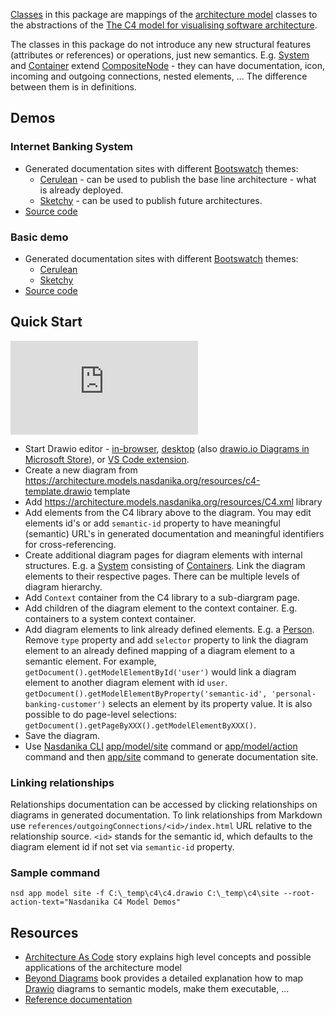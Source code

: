 [Classes](classifiers.html) in this package are mappings of the [architecture model](../../../index.html) classes to the abstractions of the [The C4 model for visualising software architecture](https://c4model.com/).

The classes in this package do not introduce any new structural features (attributes or references) or operations, just new semantics.
E.g. [System](references/eClassifiers/System/index.html) and [Container](references/eClassifiers/Container/index.html) extend [CompositeNode](../../eClassifiers/CompositeNode/index.html) -
they can have documentation, icon, incoming and outgoing connections, nested elements, ... 
The difference between them is in definitions.

## Demos

### Internet Banking System

* Generated documentation sites with different [Bootswatch](https://bootswatch.com/4/) themes: 
    * [Cerulean](/demo/internet-banking-system-c4/cerulean/index.html) - can be used to publish the base line architecture - what is already deployed.
    * [Sketchy](/demo/internet-banking-system-c4/sketchy/index.html) - can be used to publish future architectures.
* [Source code](https://github.com/Nasdanika-Models/architecture/tree/main/demos/internet-banking-system-c4)    

### Basic demo

* Generated documentation sites with different [Bootswatch](https://bootswatch.com/4/) themes: 
    * [Cerulean](/demo/c4/cerulean/index.html)
    * [Sketchy](/demo/c4/sketchy/index.html)
* [Source code](https://github.com/Nasdanika-Models/architecture/tree/main/demos/c4)    

## Quick Start

<div class="embed-responsive embed-responsive-16by9">
  <iframe src="https://www.youtube.com/embed/LNdGYB5fxgM?si=TASIJM5jGx6UYgq-" title="YouTube video player" frameborder="0" allow="accelerometer; autoplay; clipboard-write; encrypted-media; gyroscope; picture-in-picture; web-share" referrerpolicy="strict-origin-when-cross-origin" allowfullscreen></iframe>
</div>


* Start Drawio editor - [in-browser](https://app.diagrams.net/), [desktop](https://github.com/jgraph/drawio-desktop/releases) (also [drawio.io Diagrams in Microsoft Store](https://apps.microsoft.com/detail/9mvvszk43qqw?hl=en-US&gl=US)), or [VS Code extension](https://marketplace.visualstudio.com/items?itemName=hediet.vscode-drawio). 
* Create a new diagram from https://architecture.models.nasdanika.org/resources/c4-template.drawio template
* Add https://architecture.models.nasdanika.org/resources/C4.xml library
* Add elements from the C4 library above to the diagram. You may edit elements id's or add ``semantic-id`` property to have meaningful (semantic) URL's in generated documentation and meaningful identifiers for cross-referencing.
* Create additional diagram pages for diagram elements with internal structures. E.g. a [System](/references/eSubpackages/c4/references/eClassifiers/System/index.html) consisting of [Containers](/references/eSubpackages/c4/references/eClassifiers/Container/index.html). Link the diagram elements to their respective pages. There can be multiple levels of diagram hierarchy. 
* Add ``Context`` container from the C4 library to a sub-diargram page.
* Add children of the diagram element to the context container. E.g. containers to a system context container.
* Add diagram elements to link already defined elements. E.g. a [Person](/references/eSubpackages/c4/references/eClassifiers/Person/index.html). Remove ``type`` property and add ``selector`` property to link the diagram element to an already defined mapping of a diagram element to a semantic element. For example, ``getDocument().getModelElementById('user')`` would link a diagram element to another diagram element with id ``user``. ``getDocument().getModelElementByProperty('semantic-id', 'personal-banking-customer')`` selects an element by its property value. It is also possible to do page-level selections: ``getDocument().getPageByXXX().getModelElementByXXX()``.
* Save the diagram.
* Use [Nasdanika CLI](https://docs.nasdanika.org/nsd-cli/index.html) [app/model/site](https://docs.nasdanika.org/nsd-cli/nsd/app/model/site/index.html) command
or [app/model/action](https://docs.nasdanika.org/nsd-cli/nsd/app/model/action/index.html) command and then [app/site](https://docs.nasdanika.org/nsd-cli/nsd/app/site/index.html) command to generate documentation site.


### Linking relationships

Relationships documentation can be accessed by clicking relationships on diagrams in generated documentation. 
To link relationships from Markdown use ``references/outgoingConnections/<id>/index.html`` URL relative to the relationship source. ``<id>`` stands for the semantic id, which defaults to the diagram element id if not set via ``semantic-id`` property.  

### Sample command

```
nsd app model site -f C:\_temp\c4\c4.drawio C:\_temp\c4\site --root-action-text="Nasdanika C4 Model Demos"
```

## Resources

* [Architecture As Code](https://medium.com/nasdanika/architecture-as-code-7c0eadfc0b2b) story explains high level concepts and possible applications of the architecture model 
* [Beyond Diagrams]() book provides a detailed explanation how to map [Drawio]() diagrams to semantic models, make them executable, ... 
* [Reference documentation](https://docs.nasdanika.org/index.html)